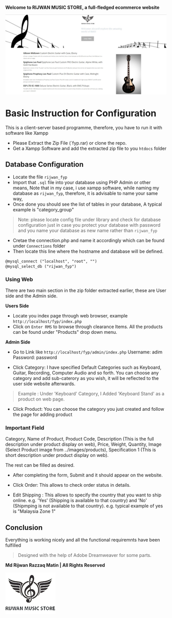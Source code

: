**Welcome to RIJWAN MUSIC STORE, a full-fledged ecommerce website**

![Rijwan Music Store](https://github.com/mdrijwan/fyp/blob/master/Reports/RMS.jpg)

# Basic Instruction for Configuration

This is a client-server based programme, therefore, you have to run it with  software like Xampp

* Please Extract the Zip File (`fyp.rar) or clone the repo.
* Get a Xampp Software and add the extracted zip file to you `htdocs` folder

## Database Configuration

* Locate the file `rijwan_fyp`
* Import that `.sql` file into your database using PHP Admin or other means, Note that in my case, i use xampp software, while naming my database as `rijwan_fyp`, therefore, it is advisable to name your same way,
* Once done you should see the list of tables in your database, A typical example  is "category_group"

>Note: please locate config file under library and check for database configuration just in case you protect your database with password and you name your database as new name rather than `rijwan_fyp`

* Cretae the connection.php and name it accordingly which can be found under `Connections` folder
* Then locate this line where the hostname and database will be defined. 

```
@mysql_connect ("localhost", "root", "")
@mysql_select_db ("rijwan_fyp")
```
### Using Web

There are two main section in the zip folder extracted earlier, these are User side and the Admin side.

**Users Side**

* Locate you index page through web browser, example `http://localhost/fyp/index.php`
* Click on `Enter RMS` to browse through clearance Items. All the products can be found under "Products" drop down menu.

**Admin Side**

* Go to Link like `http://localhost/fyp/admin/index.php`
Username: adim
Password: password

* Click Category: I have specified Default Categories such as Keyboard, Guitar, Recording, Computer Audio and so forth. You can choose any category and add sub-caterory as you wish, it will be reflected to the user side website afterwards.

>Example : Under 'Keyboard' Category, I Added 'Keyboard Stand' as a product on web page.

* Click Product: You can choose the category you just created and follow the page for adding product

### Important Field

Category, Name of Product, Product Code,  Description (This is the full description under product display on web), Price, Weight, Quantity, Image (Select Product image from ../images/products), Specification 1 (This is short description under product display on web).

The rest can be filled as desired.

* After completing the form, Submit and it should appear on the website.

* Click Order: This allows to check order status in details.

* Edit Shipping : This allows to specify the country that you want to ship online. e.g. 'Yes' (Shipping is available to that country) and 'No' (Shipmping is not available to that country). e.g. typical example of yes is "Malaysia Zone 1"

## Conclusion
Everything is working nicely and all the functional requiremnts have been fulfilled

>Designed with the help of Adobe Dreamweaver for some parts.



**Md Rijwan Razzaq Matin | All Rights Reserved**

![RMS Logo](https://github.com/mdrijwan/fyp/blob/master/images/rmslogo.jpg?style=centerme)
